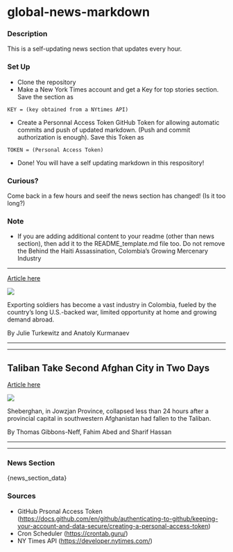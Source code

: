 # global-news-markdown

### Description 
This is a self-updating news section that updates every hour.

### Set Up 
* Clone the repository
* Make a New York Times account and get a Key for top stories section. Save the section as 
 ```
 KEY = (key obtained from a NYtimes API)
 ```
*  Create a Personnal Access Token GitHub Token for allowing automatic commits and push of updated markdown. (Push and commit authorization is enough). Save this Token as 
```
TOKEN = (Personal Access Token)
```
* Done! You will have a self updating markdown in this respository!

### Curious?
Come back in a few hours and seeif the news section has changed! (Is it too long?)

### Note
* If you are adding additional content to your readme (other than news section), then add it to the README_template.md file too. Do not remove the Behind the Haiti Assassination, Colombia’s Growing Mercenary Industry
---------------------------------------------------------------------

[Article here](https://www.nytimes.com/2021/08/07/world/americas/haiti-assassination-colombia-mercenaries.html)

[![](https://static01.nyt.com/images/2021/08/07/world/07colombia-mercenaries-HP/07colombia-mercenaries-HP-superJumbo-v3.jpg)](https://www.nytimes.com/2021/08/07/world/americas/haiti-assassination-colombia-mercenaries.html)

Exporting soldiers has become a vast industry in Colombia, fueled by the country’s long U.S.-backed war, limited opportunity at home and growing demand abroad.

By Julie Turkewitz and Anatoly Kurmanaev

* * *

* * *

Taliban Take Second Afghan City in Two Days
-------------------------------------------

[Article here](https://www.nytimes.com/2021/08/07/world/asia/taliban-afghanistan.html)

[![](https://static01.nyt.com/images/2021/08/07/world/07afghanistan1/merlin_187641231_07b18785-0ebe-4601-b867-c2dd143b5dc4-superJumbo.jpg)](https://www.nytimes.com/2021/08/07/world/asia/taliban-afghanistan.html)

Sheberghan, in Jowzjan Province, collapsed less than 24 hours after a provincial capital in southwestern Afghanistan had fallen to the Taliban.

By Thomas Gibbons-Neff, Fahim Abed and Sharif Hassan

* * *

* * *

### News Section 
{news_section_data}


### Sources 
* GitHub Prsonal Access Token (https://docs.github.com/en/github/authenticating-to-github/keeping-your-account-and-data-secure/creating-a-personal-access-token)
* Cron Scheduler (https://crontab.guru/)
* NY Times API (https://developer.nytimes.com/)
